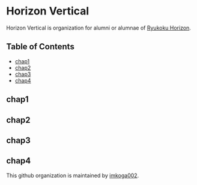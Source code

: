 # Horizon Vertical 
Horizon Vertical is organization for alumni or alumnae of [Ryukoku Horizon](https://github.com/ryukoku-horizon).

## Table of Contents
- [chap1](#chap1)
- [chap2](#chap2)
- [chap3](#chap3)
- [chap4](#chap4)

<div id=chap1><h2>chap1</h2></div>
<div id=chap2><h2>chap2</h2></div>
<div id=chap3><h2>chap3</h2></div>
<div id=chap4><h2>chap4</h2></div>



This github organization is maintained by [imkoga002](https://gihtub.com/imkoga002).
